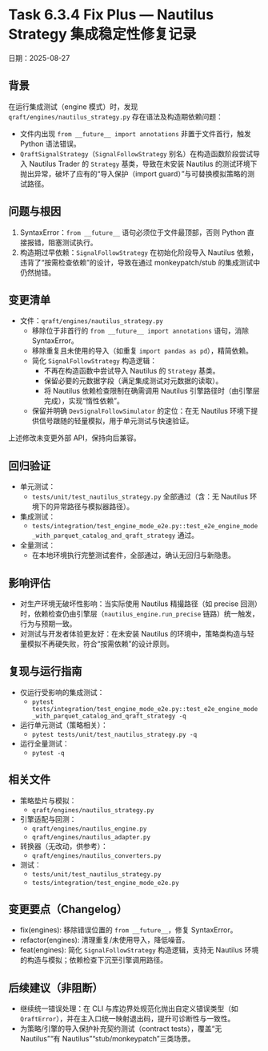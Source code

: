 # Task 6.3.4 Fix Plus — Nautilus Strategy 集成稳定性修复记录

日期：2025-08-27

## 背景
在运行集成测试（engine 模式）时，发现 `qraft/engines/nautilus_strategy.py` 存在语法及构造期依赖问题：
- 文件内出现 `from __future__ import annotations` 非置于文件首行，触发 Python 语法错误。
- `QraftSignalStrategy`（`SignalFollowStrategy` 别名）在构造函数阶段尝试导入 Nautilus Trader 的 `Strategy` 基类，导致在未安装 Nautilus 的测试环境下抛出异常，破坏了应有的“导入保护（import guard）”与可替换模拟策略的测试路径。

## 问题与根因
1. SyntaxError：`from __future__` 语句必须位于文件最顶部，否则 Python 直接报错，阻塞测试执行。
2. 构造期过早依赖：`SignalFollowStrategy` 在初始化阶段导入 Nautilus 依赖，违背了“按需检查依赖”的设计，导致在通过 monkeypatch/stub 的集成测试中仍然抛错。

## 变更清单
- 文件：`qraft/engines/nautilus_strategy.py`
  - 移除位于非首行的 `from __future__ import annotations` 语句，消除 SyntaxError。
  - 移除重复且未使用的导入（如重复 `import pandas as pd`），精简依赖。
  - 简化 `SignalFollowStrategy` 构造逻辑：
    - 不再在构造函数中尝试导入 Nautilus 的 `Strategy` 基类。
    - 保留必要的元数据字段（满足集成测试对元数据的读取）。
    - 将 Nautilus 依赖检查限制在确需调用 Nautilus 引擎路径时（由引擎层完成），实现“惰性依赖”。
  - 保留并明确 `DevSignalFollowSimulator` 的定位：在无 Nautilus 环境下提供信号跟随的轻量模拟，用于单元测试与快速验证。

上述修改未变更外部 API，保持向后兼容。

## 回归验证
- 单元测试：
  - `tests/unit/test_nautilus_strategy.py` 全部通过（含：无 Nautilus 环境下的异常路径与模拟器路径）。
- 集成测试：
  - `tests/integration/test_engine_mode_e2e.py::test_e2e_engine_mode_with_parquet_catalog_and_qraft_strategy` 通过。
- 全量测试：
  - 在本地环境执行完整测试套件，全部通过，确认无回归与新隐患。

## 影响评估
- 对生产环境无破坏性影响：当实际使用 Nautilus 精撮路径（如 precise 回测）时，依赖检查仍由引擎层（`nautilus_engine.run_precise` 链路）统一触发，行为与预期一致。
- 对测试与开发者体验更友好：在未安装 Nautilus 的环境中，策略类构造与轻量模拟不再硬失败，符合“按需依赖”的设计原则。

## 复现与运行指南
- 仅运行受影响的集成测试：
  - `pytest tests/integration/test_engine_mode_e2e.py::test_e2e_engine_mode_with_parquet_catalog_and_qraft_strategy -q`
- 运行单元测试（策略相关）：
  - `pytest tests/unit/test_nautilus_strategy.py -q`
- 运行全量测试：
  - `pytest -q`

## 相关文件
- 策略垫片与模拟：
  - `qraft/engines/nautilus_strategy.py`
- 引擎适配与回测：
  - `qraft/engines/nautilus_engine.py`
  - `qraft/engines/nautilus_adapter.py`
- 转换器（无改动，供参考）：
  - `qraft/engines/nautilus_converters.py`
- 测试：
  - `tests/unit/test_nautilus_strategy.py`
  - `tests/integration/test_engine_mode_e2e.py`

## 变更要点（Changelog）
- fix(engines): 移除错误位置的 `from __future__`，修复 SyntaxError。
- refactor(engines): 清理重复/未使用导入，降低噪音。
- feat(engines): 简化 `SignalFollowStrategy` 构造逻辑，支持无 Nautilus 环境的构造与模拟；依赖检查下沉至引擎调用路径。

## 后续建议（非阻断）
- 继续统一错误处理：在 CLI 与库边界处规范化抛出自定义错误类型（如 `QraftError`），并在主入口统一映射退出码，提升可诊断性与一致性。
- 为策略/引擎的导入保护补充契约测试（contract tests），覆盖“无 Nautilus”“有 Nautilus”“stub/monkeypatch”三类场景。